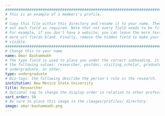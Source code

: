 ```yaml
---
################################################################################
# This is an example of a members's profile.                                   #
#                                                                              #
# Copy this file within this directory and rename it to your name. Then fill   #
# out each field as required. Note that not every field needs to be filled out.#
# For example, if you don't have a website, you can leave the more_text and    #
# more_url fields blank. Finally, remove the hidden field to make your profile #
# visible.                                                                     #
################################################################################
# Change this to your name
name: Omar Bashammakh
# The type field is used to place you under the correct subheading. It may be of
# the following values: researcher, postdoc, visiting_scholar, graduate,
# undergraduate, or other.
type: undergraduate
# Bio-tags: the following describe the person's role in the research.
institution: New Mexico State University
title: Researcher
# Optional tag to change the display order in relation to other professors
sort_order: 50
# Be sure to place this image in the /images/profiles/ directory.
image: omar-bashammakh.png
---
```


